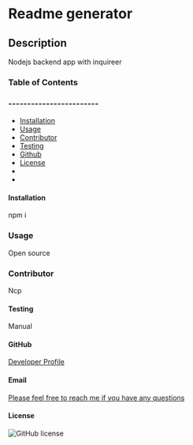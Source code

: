 
  # Readme generator
  ## Description 
  Nodejs backend app with inquireer

  ### Table of Contents
  ### ------------------------
  * [Installation](#installation)
  * [Usage](#usage)
  * [Contributor](#contributor)
  * [Testing](#testing)
  * [Github](#github)
  * [License](#license)
  * 
  * 
  #### Installation
  npm i

  ### Usage 
  Open source

  ### Contributor
  Ncp

  #### Testing
  Manual

  #### GitHub
  [Developer Profile](https://github.com/ncp)

  #### Email
  <a href="mailto:ncp@gmai;.com"> Please feel free to reach me if you have any questions</a>

  #### License

  ![GitHub license](https://img.shields.io/badge/license-MIT-blue.svg)




